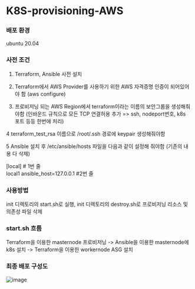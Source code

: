 # K8S-provisioning-AWS

### 배포 환경
  
  ubuntu 20.04
  
### 사전 조건

1. Terraform, Ansible 사전 설치

2. Terraform에서 AWS Provider를 사용하기 위한 AWS 자격증명 인증이 되어있어야 함 (aws configure)

3. 프로비저닝 되는 AWS Region에서 terraform이라는 이름의 보안그룹을 생성해줘야함 (인바운드 규칙으로 모든 TCP 연결허용 추가 => ssh, nodeport번호, k8s 포트 등등 한번에 처리)

4 terraform_test_rsa 이름으로 /root/.ssh 경로에 keypair 생성해줘야함

5 Ansible 설치 후 /etc/ansible/hosts 파일을 다음과 같이 설정해 줘야함 (기존의 내용 다 삭제)

[local] # 1번 줄  
local1 ansible_host=127.0.0.1 #2번 줄


### 사용방법
init 디렉토리의 start.sh로 실행, init 디렉토리의 destroy.sh로 프로비저닝 리소스 및 의존성 파일 삭제

### start.sh 흐름

 Terraform을 이용한 masternode 프로비저닝 -> Ansible을 이용한 masternode에 k8s 설치 -> Terraform을 이용한 workernode ASG 설치 


### 최종 배포 구성도

![image](https://user-images.githubusercontent.com/77333310/208241680-f0ab847f-6314-40da-8fe6-a44f8aeb0eac.png)
